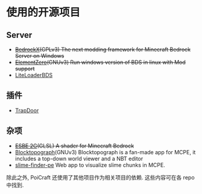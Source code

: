 # 使用的开源项目

## Server

* ~~[BedrockX](https://github.com/Sysca11/BedrockX)(GPLv3) The next modding framework for Minecraft Bedrock Server on Windows~~  
* ~~[ElementZero](https://github.com/Element-0/ElementZero)(GNUv3) Run windows version of BDS in linux with Mod support~~  
* [LiteLoaderBDS](https://github.com/LiteLDev/LiteLoaderBDS)  

## 插件

* [TrapDoor](https://github.com/bedrock-dev/trapdoor-ll)  

## 杂项

* ~~[ESBE 2G](https://github.com/McbeEringi/esbe-2g)(GLSL) A shader for Minecraft Bedrock~~  
* [Blocktopograph](https://github.com/protolambda/blocktopograph)(GNUv3) Blocktopograph is a fan-made app for MCPE, it includes a top-down world viewer and a NBT editor  
* [slime-finder-pe](https://github.com/depressed-pho/slime-finder-pe) Web app to visualize slime chunks in MCPE.  

除此之外, PoiCraft 还使用了其他项目作为相关项目的依赖. 这些内容可在各 repo 中找到.  
